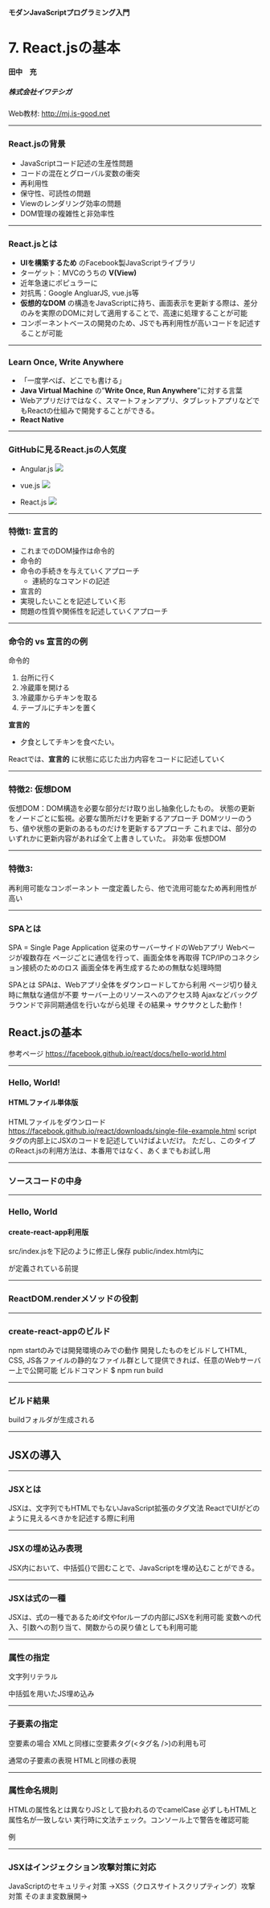 #### モダンJavaScriptプログラミング入門
# 7. React.jsの基本
#### 田中　充
##### 株式会社イワテシガ

Web教材: http://mj.is-good.net

---
### React.jsの背景

- JavaScriptコード記述の生産性問題
 - コードの混在とグローバル変数の衝突
 - 再利用性
 - 保守性、可読性の問題
- Viewのレンダリング効率の問題
 - DOM管理の複雑性と非効率性

---
### React.jsとは
- __UIを構築するため__ のFacebook製JavaScriptライブラリ
 - ターゲット：MVCのうちの **V(View)**
- 近年急速にポピュラーに
 - 対抗馬：Google AngluarJS, vue.js等
- **仮想的なDOM** の構造をJavaScriptに持ち、画面表示を更新する際は、差分のみを実際のDOMに対して適用することで、高速に処理することが可能
- コンポーネントベースの開発のため、JSでも再利用性が高いコードを記述することが可能

---
### Learn Once, Write Anywhere
- 「一度学べば、どこでも書ける」
- **Java Virtual Machine** の”**Write Once, Run Anywhere**”に対する言葉
- Webアプリだけではなく、スマートフォンアプリ、タブレットアプリなどでもReactの仕組みで開発することができる。
 - **React Native**

---
### GitHubに見るReact.jsの人気度

- Angular.js
![](assets/PITCHME-49527.png)

- vue.js
![](assets/PITCHME-73e01.png)

- React.js
![](assets/PITCHME-13a0b.png)


---
### 特徴1: 宣言的
- これまでのDOM操作は命令的
- 命令的
 - 命令の手続きを与えていくアプローチ
   - 連続的なコマンドの記述
- 宣言的
 - 実現したいことを記述していく形
 - 問題の性質や関係性を記述していくアプローチ

---
### 命令的 vs 宣言的の例
命令的
 1. 台所に行く
 1. 冷蔵庫を開ける
 1. 冷蔵庫からチキンを取る
 1. テーブルにチキンを置く

**宣言的**
 - 夕食としてチキンを食べたい。

 Reactでは、**宣言的** に状態に応じた出力内容をコードに記述していく

---
### 特徴2: 仮想DOM
仮想DOM：DOM構造を必要な部分だけ取り出し抽象化したもの。
状態の更新をノードごとに監視。必要な箇所だけを更新するアプローチ
DOMツリーのうち、値や状態の更新のあるものだけを更新するアプローチ
これまでは、部分のいずれかに更新内容があれば全て上書きしていた。
非効率
仮想DOM

---
### 特徴3:
再利用可能なコンポーネント
一度定義したら、他で流用可能なため再利用性が高い

---
### SPAとは
SPA = Single Page Application
従来のサーバーサイドのWebアプリ
Webページが複数存在
ページごとに通信を行って、画面全体を再取得
TCP/IPのコネクション接続のためのロス
画面全体を再生成するための無駄な処理時間

SPAとは
SPAは、Webアプリ全体をダウンロードしてから利用
ページ切り替え時に無駄な通信が不要
サーバー上のリソースへのアクセス時
Ajaxなどバックグラウンドで非同期通信を行いながら処理
その結果→ サクサクとした動作！

## React.jsの基本
参考ページ
https://facebook.github.io/react/docs/hello-world.html

---
### Hello, World!
#### HTMLファイル単体版
HTMLファイルをダウンロード https://facebook.github.io/react/downloads/single-file-example.html
scriptタグの内部上にJSXのコードを記述していけばよいだけ。
ただし、このタイプのReact.jsの利用方法は、本番用ではなく、あくまでもお試し用

---
### ソースコードの中身

---
### Hello, World
#### create-react-app利用版
src/index.jsを下記のように修正し保存
public/index.html内に<div id=“root”></div>が定義されている前提

---
### ReactDOM.renderメソッドの役割

---
### create-react-appのビルド
 npm startのみでは開発環境のみでの動作
開発したものをビルドしてHTML, CSS, JS各ファイルの静的なファイル群として提供できれば、任意のWebサーバー上で公開可能
ビルドコマンド
$ npm run build

---
### ビルド結果
buildフォルダが生成される

---
## JSXの導入

---
### JSXとは



JSXは、文字列でもHTMLでもないJavaScript拡張のタグ文法
ReactでUIがどのように見えるべきかを記述する際に利用



---
### JSXの埋め込み表現
JSX内において、中括弧{}で囲むことで、JavaScriptを埋め込むことができる。

---
### JSXは式の一種
JSXは、式の一種であるためif文やforループの内部にJSXを利用可能
変数への代入、引数への割り当て、関数からの戻り値としても利用可能

---
### 属性の指定
文字列リテラル



中括弧を用いたJS埋め込み

---
### 子要素の指定
空要素の場合
XMLと同様に空要素タグ(<タグ名 />)の利用も可


通常の子要素の表現
HTMLと同様の表現

---
### 属性命名規則
HTMLの属性名とは異なりJSとして扱われるのでcamelCase
必ずしもHTMLと属性名が一致しない
実行時に文法チェック。コンソール上で警告を確認可能


例

---
### JSXはインジェクション攻撃対策に対応
JavaScriptのセキュリティ対策
→XSS（クロスサイトスクリプティング）攻撃対策
そのまま変数展開→<script>タグが挿入されると実行され、不正な攻撃の恐れ
ReactDOMはデフォルトの場合、描画前にJSXに埋め込まれた値はエスケープ化
何もせずに攻撃回避可能

---
### JSXの変換ツール
変換ツールの例
 JSX → JavaScript
 https://babeljs.io/repl/

 HTML → JSX
 http://magic.reactjs.net/htmltojsx.htm

---
### JSXは内部的にオブジェクトを表す
JavaScriptに変換した場合の例
